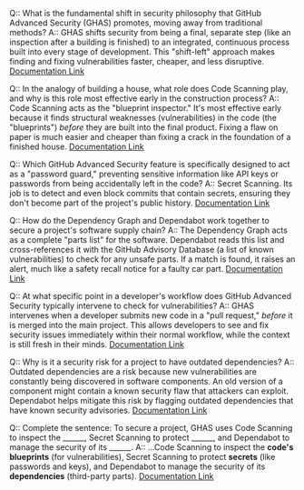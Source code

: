 Q:: What is the fundamental shift in security philosophy that GitHub Advanced Security (GHAS) promotes, moving away from traditional methods?
A:: GHAS shifts security from being a final, separate step (like an inspection after a building is finished) to an integrated, continuous process built into every stage of development. This "shift-left" approach makes finding and fixing vulnerabilities faster, cheaper, and less disruptive.
[Documentation Link](https://learn.microsoft.com/en-us/training/modules/introduction-github-advanced-security/4-respond-to-security-alerts)

Q:: In the analogy of building a house, what role does Code Scanning play, and why is this role most effective early in the construction process?
A:: Code Scanning acts as the "blueprint inspector." It's most effective early because it finds structural weaknesses (vulnerabilities) in the code (the "blueprints") *before* they are built into the final product. Fixing a flaw on paper is much easier and cheaper than fixing a crack in the foundation of a finished house.
[Documentation Link](https://learn.microsoft.com/en-us/training/modules/introduction-github-advanced-security/4-respond-to-security-alerts)

Q:: Which GitHub Advanced Security feature is specifically designed to act as a "password guard," preventing sensitive information like API keys or passwords from being accidentally left in the code?
A:: Secret Scanning. Its job is to detect and even block commits that contain secrets, ensuring they don't become part of the project's public history.
[Documentation Link](https://learn.microsoft.com/en-us/training/modules/introduction-github-advanced-security/2-what-is-github-advanced-security)

Q:: How do the Dependency Graph and Dependabot work together to secure a project's software supply chain?
A:: The Dependency Graph acts as a complete "parts list" for the software. Dependabot reads this list and cross-references it with the GitHub Advisory Database (a list of known vulnerabilities) to check for any unsafe parts. If a match is found, it raises an alert, much like a safety recall notice for a faulty car part.
[Documentation Link](https://learn.microsoft.com/en-us/training/modules/introduction-github-advanced-security/3-create-culture-around-security)

Q:: At what specific point in a developer's workflow does GitHub Advanced Security typically intervene to check for vulnerabilities?
A:: GHAS intervenes when a developer submits new code in a "pull request," *before* it is merged into the main project. This allows developers to see and fix security issues immediately within their normal workflow, while the context is still fresh in their minds.
[Documentation Link](https://learn.microsoft.com/en-us/training/modules/introduction-github-advanced-security/4-respond-to-security-alerts)

Q:: Why is it a security risk for a project to have outdated dependencies?
A:: Outdated dependencies are a risk because new vulnerabilities are constantly being discovered in software components. An old version of a component might contain a known security flaw that attackers can exploit. Dependabot helps mitigate this risk by flagging outdated dependencies that have known security advisories.
[Documentation Link](https://learn.microsoft.com/en-us/training/modules/introduction-github-advanced-security/3-create-culture-around-security)

Q:: Complete the sentence: To secure a project, GHAS uses Code Scanning to inspect the ______, Secret Scanning to protect ______, and Dependabot to manage the security of its ______.
A:: ...Code Scanning to inspect the **code's blueprints** (for vulnerabilities), Secret Scanning to protect **secrets** (like passwords and keys), and Dependabot to manage the security of its **dependencies** (third-party parts).
[Documentation Link](https://learn.microsoft.com/en-us/training/modules/introduction-github-advanced-security/6-summary)

